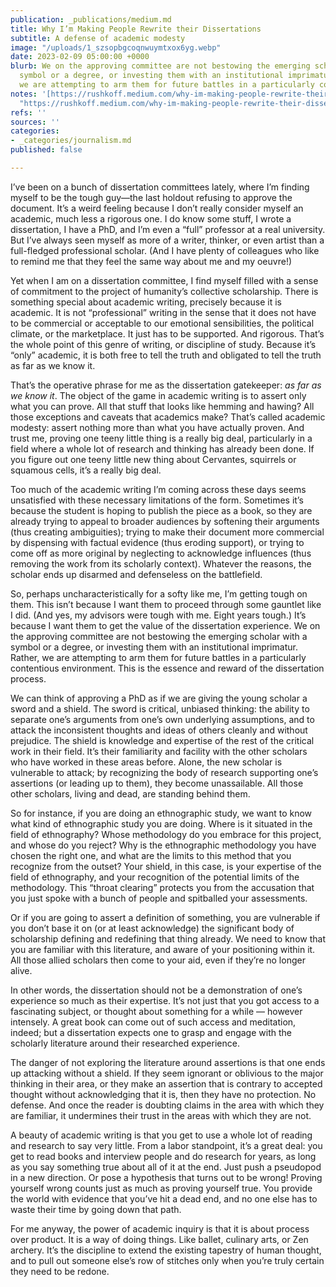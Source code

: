 ```yaml
---
publication: _publications/medium.md
title: Why I’m Making People Rewrite their Dissertations
subtitle: A defense of academic modesty
image: "/uploads/1_szsopbgcoqnwuymtxox6yg.webp"
date: 2023-02-09 05:00:00 +0000
blurb: We on the approving committee are not bestowing the emerging scholar with a
  symbol or a degree, or investing them with an institutional imprimatur. Rather,
  we are attempting to arm them for future battles in a particularly contentious environment.
notes: '[https://rushkoff.medium.com/why-im-making-people-rewrite-their-dissertations-2d3920d82291](https://rushkoff.medium.com/why-im-making-people-rewrite-their-dissertations-2d3920d82291
  "https://rushkoff.medium.com/why-im-making-people-rewrite-their-dissertations-2d3920d82291")'
refs: ''
sources: ''
categories:
- _categories/journalism.md
published: false

---
```

I’ve been on a bunch of dissertation committees lately, where I’m finding myself to be the tough guy—the last holdout refusing to approve the document. It’s a weird feeling because I don’t really consider myself an academic, much less a rigorous one. I do know some stuff, I wrote a dissertation, I have a PhD, and I’m even a “full” professor at a real university. But I’ve always seen myself as more of a writer, thinker, or even artist than a full-fledged professional scholar. (And I have plenty of colleagues who like to remind me that they feel the same way about me and my oeuvre!)

Yet when I am on a dissertation committee, I find myself filled with a sense of commitment to the project of humanity’s collective scholarship. There is something special about academic writing, precisely because it is academic. It is not “professional” writing in the sense that it does not have to be commercial or acceptable to our emotional sensibilities, the political climate, or the marketplace. It just has to be supported. And rigorous. That’s the whole point of this genre of writing, or discipline of study. Because it’s “only” academic, it is both free to tell the truth and obligated to tell the truth as far as we know it.

That’s the operative phrase for me as the dissertation gatekeeper: _as far as we know it_. The object of the game in academic writing is to assert only what you can prove. All that stuff that looks like hemming and hawing? All those exceptions and caveats that academics make? That’s called academic modesty: assert nothing more than what you have actually proven. And trust me, proving one teeny little thing is a really big deal, particularly in a field where a whole lot of research and thinking has already been done. If you figure out one teeny little new thing about Cervantes, squirrels or squamous cells, it’s a really big deal.

Too much of the academic writing I’m coming across these days seems unsatisfied with these necessary limitations of the form. Sometimes it’s because the student is hoping to publish the piece as a book, so they are already trying to appeal to broader audiences by softening their arguments (thus creating ambiguities); trying to make their document more commercial by dispensing with factual evidence (thus eroding support), or trying to come off as more original by neglecting to acknowledge influences (thus removing the work from its scholarly context). Whatever the reasons, the scholar ends up disarmed and defenseless on the battlefield.

So, perhaps uncharacteristically for a softy like me, I’m getting tough on them. This isn’t because I want them to proceed through some gauntlet like I did. (And yes, my advisors were tough with me. Eight years tough.) It’s because I want them to get the value of the dissertation experience. We on the approving committee are not bestowing the emerging scholar with a symbol or a degree, or investing them with an institutional imprimatur. Rather, we are attempting to arm them for future battles in a particularly contentious environment. This is the essence and reward of the dissertation process.

We can think of approving a PhD as if we are giving the young scholar a sword and a shield. The sword is critical, unbiased thinking: the ability to separate one’s arguments from one’s own underlying assumptions, and to attack the inconsistent thoughts and ideas of others cleanly and without prejudice. The shield is knowledge and expertise of the rest of the critical work in their field. It’s their familiarity and facility with the other scholars who have worked in these areas before. Alone, the new scholar is vulnerable to attack; by recognizing the body of research supporting one’s assertions (or leading up to them), they become unassailable. All those other scholars, living and dead, are standing behind them.

So for instance, if you are doing an ethnographic study, we want to know what kind of ethnographic study you are doing. Where is it situated in the field of ethnography? Whose methodology do you embrace for this project, and whose do you reject? Why is the ethnographic methodology you have chosen the right one, and what are the limits to this method that you recognize from the outset? Your shield, in this case, is your expertise of the field of ethnography, and your recognition of the potential limits of the methodology. This “throat clearing” protects you from the accusation that you just spoke with a bunch of people and spitballed your assessments.

Or if you are going to assert a definition of something, you are vulnerable if you don’t base it on (or at least acknowledge) the significant body of scholarship defining and redefining that thing already. We need to know that you are familiar with this literature, and aware of your positioning within it. All those allied scholars then come to your aid, even if they’re no longer alive.

In other words, the dissertation should not be a demonstration of one’s experience so much as their expertise. It’s not just that you got access to a fascinating subject, or thought about something for a while — however intensely. A great book can come out of such access and meditation, indeed; but a dissertation expects one to grasp and engage with the scholarly literature around their researched experience.

The danger of not exploring the literature around assertions is that one ends up attacking without a shield. If they seem ignorant or oblivious to the major thinking in their area, or they make an assertion that is contrary to accepted thought without acknowledging that it is, then they have no protection. No defense. And once the reader is doubting claims in the area with which they are familiar, it undermines their trust in the areas with which they are not.

A beauty of academic writing is that you get to use a whole lot of reading and research to say very little. From a labor standpoint, it’s a great deal: you get to read books and interview people and do research for years, as long as you say something true about all of it at the end. Just push a pseudopod in a new direction. Or pose a hypothesis that turns out to be wrong! Proving yourself wrong counts just as much as proving yourself true. You provide the world with evidence that you’ve hit a dead end, and no one else has to waste their time by going down that path.

For me anyway, the power of academic inquiry is that it is about process over product. It is a way of doing things. Like ballet, culinary arts, or Zen archery. It’s the discipline to extend the existing tapestry of human thought, and to pull out someone else’s row of stitches only when you’re truly certain they need to be redone.